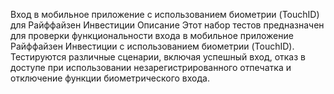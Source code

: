 Вход в мобильное приложение с использованием биометрии (TouchID) для Райффайзен Инвестиции
Описание
Этот набор тестов предназначен для проверки функциональности входа в мобильное приложение Райффайзен Инвестиции с использованием биометрии (TouchID). Тестируются различные сценарии, включая успешный вход, отказ в доступе при использовании незарегистрированного отпечатка и отключение функции биометрического входа.
